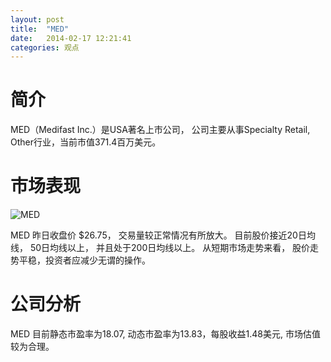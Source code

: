 ```yaml
---
layout: post
title:  "MED"
date:   2014-02-17 12:21:41
categories: 观点
---
```


# 简介
MED（Medifast Inc.）是USA著名上市公司，
公司主要从事Specialty Retail, Other行业，当前市值371.4百万美元。

# 市场表现

![MED](http://finviz.com/chart.ashx?t=MED&ty=c&ta=1&p=d&s=l)

MED 昨日收盘价 $26.75，
交易量较正常情况有所放大。
目前股价接近20日均线，
50日均线以上，
并且处于200日均线以上。
从短期市场走势来看，
股价走势平稳，投资者应减少无谓的操作。

# 公司分析
MED 目前静态市盈率为18.07, 动态市盈率为13.83，每股收益1.48美元,
市场估值较为合理。
